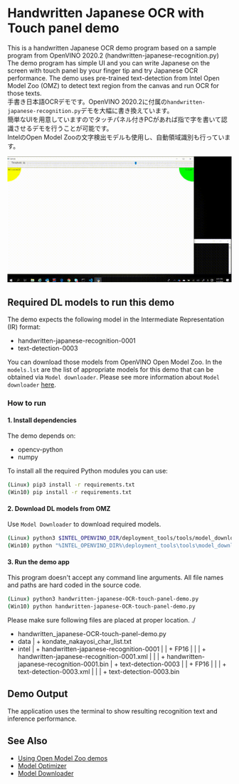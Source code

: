 # Handwritten Japanese OCR  with Touch panel demo
This is a handwritten Japanese OCR demo program based on a sample program from OpenVINO 2020.2 (handwritten-japanese-recognition.py)  
The demo program has simple UI and you can write Japanese on the screen with touch panel by your finger tip and try Japanese OCR performance.
The demo uses pre-trained text-detection from Intel Open Model Zoo (OMZ) to detect text region from the canvas and run OCR for those texts.  
手書き日本語OCRデモです。OpenVINO 2020.2に付属の`handwritten-japanese-recognition.py`デモを大幅に書き換えています。  
簡単なUIを用意していますのでタッチパネル付きPCがあれば指で字を書いて認識させるデモを行うことが可能です。  
IntelのOpen Model Zooの文字検出モデルも使用し、自動領域識別も行っています。  

![OCR demo](./resources/ocr-demo.gif)  

## Required DL models to run this demo

The demo expects the following model in the Intermediate Representation (IR) format:

   * handwritten-japanese-recognition-0001
   * text-detection-0003

You can download those models from OpenVINO Open Model Zoo.
In the `models.lst` are the list of appropriate models for this demo
that can be obtained via `Model downloader`.
Please see more information about `Model downloader` [here](../../../tools/downloader/README.md).

### How to run

#### 1. Install dependencies  
The demo depends on:
- opencv-python
- numpy

To install all the required Python modules you can use:

``` sh
(Linux) pip3 install -r requirements.txt
(Win10) pip install -r requirements.txt
```

#### 2. Download DL models from OMZ
Use `Model Downloader` to download required models.
``` sh
(Linux) python3 $INTEL_OPENVINO_DIR/deployment_tools/tools/model_downloader/downloader.py --list models.lst
(Win10) python "%INTEL_OPENVINO_DIR%\deployment_tools\tools\model_downloader\downloader.py" --list models.lst
```

#### 3. Run the demo app
This program doesn't accept any command line arguments. All file names and paths are hard coded in the source code.
``` sh
(Linux) python3 handwritten-japanese-OCR-touch-panel-demo.py
(Win10) python handwritten-japanese-OCR-touch-panel-demo.py
```

Please make sure following files are placed at proper location.
./
+ handwritten_japanese-OCR-touch-panel-demo.py
+ data
| + kondate_nakayosi_char_list.txt
+ intel
| + handwritten-japanese-recognition-0001
| | + FP16
| | | + handwritten-japanese-recognition-0001.xml
| | | + handwritten-japanese-recognition-0001.bin
| + text-detection-0003
| | + FP16
| | | + text-detection-0003.xml
| | | + text-detection-0003.bin

## Demo Output
The application uses the terminal to show resulting recognition text and inference performance.


## See Also
* [Using Open Model Zoo demos](../../README.md)
* [Model Optimizer](https://docs.openvinotoolkit.org/latest/_docs_MO_DG_Deep_Learning_Model_Optimizer_DevGuide.html)
* [Model Downloader](../../../tools/downloader/README.md)
